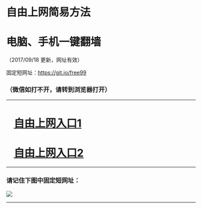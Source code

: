 ﻿# 自由上网简易方法

# 电脑、手机一键翻墙

（2017/09/18 更新，网址有效）

固定短网址：https://git.io/free99

### （微信如打不开，请转到浏览器打开）


***





# &nbsp;&nbsp; <a href="http://ft182299099.fwq-tz1005.info/fwqtz01.html?t=09180014265 " target="_blank">自由上网入口1</a>
# &nbsp;&nbsp; <a href="http://ft2115941.fwq-tz1006.info/fwqtz02.html?t=091800124015 " target="_blank">自由上网入口2</a>
***

### 请记住下图中固定短网址：

<img src="https://s3-us-west-2.amazonaws.com/fwq-1001/yjfq-20170905okok.png" /> 


***

